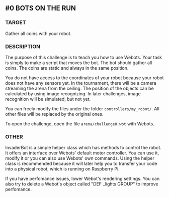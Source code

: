 ## #0 BOTS ON THE RUN

### TARGET

Gather all coins with your robot.

### DESCRIPTION

The purpose of this challenge is to teach you how to use Webots.
Your task is simply to make a script that moves the bot.
The bot should gather all coins. The coins are static and always
in the same position.

You do not have access to the coordinates of your robot
because your robot does not have any sensors yet.
In the tournament, there will be a camera streaming the arena from the ceiling.
The position of the objects can be calculated by using image recognizing.
In later challenges, image recognition will be simulated, but not yet.

You can freely modify the files under the folder ```controllers/my_robot/```.
All other files will be replaced by the original ones.

To open the challenge, open the file ```arena/challenge0.wbt``` with Webots.

### OTHER

InvaderBot is a simple helper class which has methods to control the robot.
It offers an interface over Webots' default motor controller.
You can use it, modify it or you can also use Webots' own commands.
Using the helper class is recommended because it will later help you to
transfer your code into a physical robot, which is running on Raspberry Pi.

If you have perfomance issues, lower Webot's rendering settings. You can also
try to delete a Webot's object called "DEF \_lights GROUP" to improve perfomance.